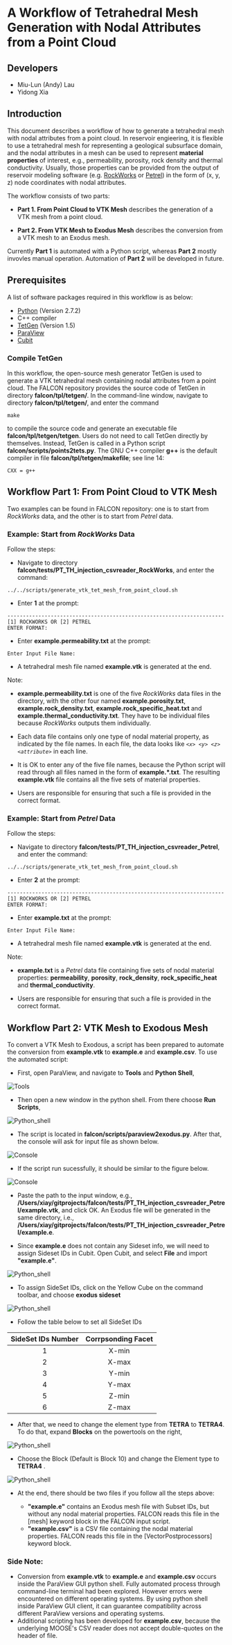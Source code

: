 # A Workflow of Tetrahedral Mesh Generation with Nodal Attributes from a Point Cloud

## Developers ##

* Miu-Lun (Andy) Lau
* Yidong Xia

## Introduction

This document describes a workflow of how to generate a tetrahedral mesh with nodal attributes from a point cloud. In reservoir engieering, it is flexible to use a tetrahedral mesh for representing a geological subsurface domain, and  the nodal attributes in a mesh can be used to represent __material properties__ of interest, e.g., permeability, porosity, rock density and thermal conductivity. Usually, those properties can be provided from the output of reservoir modeling software (e.g. [RockWorks](https://www.rockware.com/product/overview.php?id=165) or [Petrel](https://www.software.slb.com/products/petrel)) in the form of (x, y, z) node coordinates with nodal attributes.

The workflow consists of two parts:

* **Part 1. From Point Cloud to VTK Mesh** describes the generation of a VTK mesh from a point cloud.

* **Part 2. From VTK Mesh to Exodus Mesh** describes the conversion from a VTK mesh to an Exodus mesh.

Currently **Part 1** is automated with a Python script, whereas **Part 2** mostly invovles manual operation. Automation of **Part 2** will be developed in future.

## Prerequisites

A list of software packages required in this workflow is as below:

* [Python](https://www.python.org/downloads/) (Version 2.7.2)
* C++ compiler
* [TetGen](http://wias-berlin.de/software/tetgen/) (Version 1.5)
* [ParaView](https://www.paraview.org/)
* [Cubit](https://cubit.sandia.gov)

### Compile TetGen

In this workflow, the open-source mesh generator TetGen is used to generate a VTK tetrahedral mesh containing nodal attributes from a point cloud. The FALCON repository provides the source code of TetGen in directory __falcon/tpl/tetgen/__. In the command-line window, navigate to directory __falcon/tpl/tetgen/__, and enter the command

```
make
```
to compile the source code and generate an executable file __falcon/tpl/tetgen/tetgen__. Users do not need to call TetGen directly by themselves. Instead, TetGen is called in a Python script __falcon/scripts/points2tets.py__. The GNU C++ compiler **g++** is the default compiler in file __falcon/tpl/tetgen/makefile__; see line 14:

```
CXX = g++
```

## Workflow Part 1: From Point Cloud to VTK Mesh

Two examples can be found in FALCON repository: one is to start from *RockWorks* data, and the other is to start from *Petrel* data.

### Example: Start from *RockWorks* Data 

Follow the steps:

* Navigate to directory __falcon/tests/PT\_TH\_injection\_csvreader\_RockWorks__, and enter the command:

```
../../scripts/generate_vtk_tet_mesh_from_point_cloud.sh
```

* Enter __1__ at the prompt:

```
----------------------------------------------------------------------
[1] ROCKWORKS OR [2] PETREL
ENTER FORMAT:
```

* Enter __example.permeability.txt__ at the prompt:

```
Enter Input File Name:
```

* A tetrahedral mesh file named __example.vtk__ is generated at the end.

Note:

* __example.permeability.txt__ is one of the five *RockWorks* data files in the directory, with the other four named __example.porosity.txt__, __example.rock\_density.txt__, __example.rock\_specific\_heat.txt__ and __example.thermal\_conductivity.txt__. They have to be individual files because *RockWorks* outputs them individually.

* Each data file contains only one type of nodal material property, as indicated by the file names. In each file, the data  looks like *`<x> <y> <z> <attribute>`* in each line. 

* It is OK to enter any of the five file names, because the Python script will read through all files named in the form of __example.*.txt__. The resulting __example.vtk__ file contains all the five sets of material properties.

* Users are responsible for ensuring that such a file is provided in the correct format.

### Example: Start from *Petrel* Data

Follow the steps:

* Navigate to directory __falcon/tests/PT\_TH\_injection\_csvreader\_Petrel__, and enter the command:

```
../../scripts/generate_vtk_tet_mesh_from_point_cloud.sh
```

* Enter __2__ at the prompt:

```
----------------------------------------------------------------------
[1] ROCKWORKS OR [2] PETREL
ENTER FORMAT:
```

* Enter __example.txt__ at the prompt:

```
Enter Input File Name:
```

* A tetrahedral mesh file named __example.vtk__ is generated at the end.

Note:

* __example.txt__ is a *Petrel* data file containing five sets of nodal material properties: __permeability__, __porosity__, __rock\_density__, __rock\_specific\_heat__ and __thermal\_conductivity__.

* Users are responsible for ensuring that such a file is provided in the correct format.

## Workflow Part 2: VTK Mesh to Exodous Mesh

To convert a VTK Mesh to Exodous, a script has been prepared to automate the conversion from **example.vtk** to **example.e** and **example.csv**. To use the automated script:

* First, open ParaView, and navigate to **Tools** and **Python Shell**,

![Tools](../contents/tools.png)

* Then open a new window in the python shell. From there choose **Run Scripts**,

![Python_shell](../contents/shell.png)

* The script is located in **falcon/scripts/paraview2exodus.py**. After that, the console will ask for input file as shown below. 

![Console](../contents/paraview_input.png)

* If the script run sucessfully, it should be similar to the figure below.

![Console](../contents/paraview_finish.png)

* Paste the path to the input window, e.g., **/Users/xiay/gitprojects/falcon/tests/PT\_TH\_injection\_csvreader\_Petrel/example.vtk**, and click OK. An Exodus file will be generated in the same directory, i.e., **/Users/xiay/gitprojects/falcon/tests/PT\_TH\_injection\_csvreader\_Petrel/example.e**.

* Since **example.e** does not contain any Sideset info, we will need to assign Sideset IDs in Cubit. Open Cubit, and select **File** and import **"example.e"**.

![Python_shell](../contents/file.png)

* To assign SideSet IDs, click on the Yellow Cube on the command toolbar, and choose **exodus sideset**

![Python_shell](../contents/sideset.png)

* Follow the table below to set all SideSet IDs

| SideSet IDs Number|Corrpsonding Facet|
|:-----------------:|:----------------:| 
| 1                 | X-min            | 
| 2                 | X-max            | 
| 3                 | Y-min            |
| 4                 | Y-max            |
| 5                 | Z-min            |
| 6                 | Z-max            | 

* After that, we need to change the element type from **TETRA** to **TETRA4**. To do that, expand **Blocks** on the powertools on the right, 

![Python_shell](../contents/powertools.png)

* Choose the Block (Default is Block 10) and change the Element type to **TETRA4** .

![Python_shell](../contents/elementtype.png)

* At the end, there should be two files if you follow all the steps above:

	* **"example.e"** contains an Exodus mesh file with Subset IDs, but without any nodal material properties. FALCON reads this file in the [mesh] keyword block in the FALCON input script.
	* **"example.csv"** is a CSV file containing the nodal material properties. FALCON reads this file in the [VectorPostprocessors] keyword block.


### Side Note: 

* Conversion from **example.vtk** to **example.e** and **example.csv** occurs inside the ParaView GUI python shell. Fully automated process through command-line terminal had been explored. However errors were encountered on different operating systems. By using python shell inside ParaView GUI client, it can guarantee compatibility across different ParaView versions and operating systems.
* Additional scripting has been developed for **example.csv**, because the underlying MOOSE's CSV reader does not accept double-quotes on the header of file.